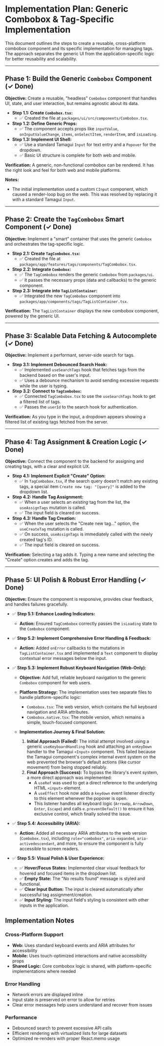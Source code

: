 # Implementation Plan: Generic Combobox & Tag-Specific Implementation

This document outlines the steps to create a reusable, cross-platform combobox component and its specific implementation for managing tags. The approach separates the generic UI from the application-specific logic for better reusability and scalability.

---

## Phase 1: Build the Generic `Combobox` Component (✓ Done)

**Objective:** Create a reusable, "headless" `Combobox` component that handles UI, state, and user interaction, but remains agnostic about its data.

- **Step 1.1: Create `Combobox.tsx`:**
  - ✅ Created the file at `packages/ui/src/components/Combobox.tsx`.
- **Step 1.2: Define Generic Props:**
  - ✅ The component accepts props like `inputValue`, `onInputValueChange`, `items`, `onSelectItem`, `renderItem`, and `isLoading`.
- **Step 1.3: Implement UI Shell:**
  - ✅ Use a standard Tamagui `Input` for text entry and a `Popover` for the dropdown.
  - ✅ Basic UI structure is complete for both web and mobile.

**Verification:** A generic, non-functional combobox can be rendered. It has the right look and feel for both web and mobile platforms.

**Notes:**

- The initial implementation used a custom `CInput` component, which caused a render-loop bug on the web. This was resolved by replacing it with a standard Tamagui `Input`.

---

## Phase 2: Create the `TagCombobox` Smart Component (✓ Done)

**Objective:** Implement a "smart" container that uses the generic `Combobox` and orchestrates the tag-specific logic.

- **Step 2.1: Create `TagCombobox.tsx`:**
  - ✅ Created the file at `packages/app/features/tags/components/TagCombobox.tsx`.
- **Step 2.2: Integrate `Combobox`:**
  - ✅ The `TagCombobox` renders the generic `Combobox` from `packages/ui`.
  - ✅ It passes the necessary props (data and callbacks) to the generic component.
- **Step 2.3: Integrate into `TagListContainer`:**
  - ✅ Integrated the new `TagCombobox` component into `packages/app/components/tags/TagListContainer.tsx`.

**Verification:** The `TagListContainer` displays the new combobox component, powered by the generic UI.

---

## Phase 3: Scalable Data Fetching & Autocomplete (✓ Done)

**Objective:** Implement a performant, server-side search for tags.

- **Step 3.1: Implement Debounced Search Hook:**
  - ✅ Implemented `useSearchTags` hook that fetches tags from the backend based on the user's input.
  - ✅ Uses a debounce mechanism to avoid sending excessive requests while the user is typing.
- **Step 3.2: Connect to `TagCombobox`:**
  - ✅ Connected `TagCombobox.tsx` to use the `useSearchTags` hook to get a filtered list of tags.
  - ✅ Passes the `userId` to the search hook for authentication.

**Verification:** As you type in the input, a dropdown appears showing a filtered list of existing tags fetched from the server.

---

## Phase 4: Tag Assignment & Creation Logic (✓ Done)

**Objective:** Connect the component to the backend for assigning and creating tags, with a clear and explicit UX.

- **Step 4.1: Implement Explicit "Create" Option:**
  - ✅ In `TagCombobox.tsx`, if the search query doesn't match any existing tags, a special item `Create new tag: "[query]"` is added to the dropdown list.
- **Step 4.2: Handle Tag Assignment:**
  - ✅ When a user selects an _existing_ tag from the list, the `useAssignTags` mutation is called.
  - ✅ The input field is cleared on success.
- **Step 4.3: Handle Tag Creation:**
  - ✅ When the user selects the "Create new tag..." option, the `useCreateTag` mutation is called.
  - ✅ On success, `useAssignTags` is immediately called with the newly created tag's ID.
  - ✅ The input field is cleared on success.

**Verification:** Selecting a tag adds it. Typing a new name and selecting the "Create" option creates and adds the tag.

---

## Phase 5: UI Polish & Robust Error Handling (✓ Done)

**Objective:** Ensure the component is responsive, provides clear feedback, and handles failures gracefully.

- ✅ **Step 5.1: Enhance Loading Indicators:**

  - **Action:** Ensured `TagCombobox` correctly passes the `isLoading` state to the `Combobox` component.

- ✅ **Step 5.2: Implement Comprehensive Error Handling & Feedback:**

  - **Action:** Added `onError` callbacks to the mutations in `TagListContainer.tsx` and implemented a `Text` component to display contextual error messages below the input.

- ✅ **Step 5.3: Implement Robust Keyboard Navigation (Web-Only):**

  - **Objective:** Add full, reliable keyboard navigation to the generic `Combobox` component for web users.

  - **Platform Strategy:** The implementation uses two separate files to handle platform-specific logic:

    - `Combobox.tsx`: The web version, which contains the full keyboard navigation and ARIA attributes.
    - `Combobox.native.tsx`: The mobile version, which remains a simple, touch-focused component.

  - **Implementation Journey & Final Solution:**
    1.  **Initial Approach (Failed):** The initial attempt involved using a generic `useKeyboardHandling` hook and attaching an `onKeyDown` handler to the Tamagui `<Input>` component. This failed because the Tamagui component's complex internal event system on the web prevented the browser's default actions (like cursor movement) from being stopped reliably.
    2.  **Final Approach (Success):** To bypass the library's event system, a more direct approach was implemented:
        - A `useRef` was used to get a direct reference to the underlying HTML `<input>` element.
        - A `useEffect` hook now adds a `keydown` event listener directly to this element whenever the popover is open.
        - This listener handles all keyboard logic (`ArrowUp`, `ArrowDown`, `Enter`, `Escape`) and calls `e.preventDefault()` to ensure it has exclusive control, which finally solved the issue.

- ✅ **Step 5.4: Accessibility (ARIA):**

  - **Action:** Added all necessary ARIA attributes to the web version (`Combobox.tsx`), including `role="combobox"`, `aria-expanded`, `aria-activedescendant`, and more, to ensure the component is fully accessible to screen readers.

- ✅ **Step 5.5: Visual Polish & User Experience:**
  - ✅ **Hover/Focus States:** Implemented clear visual feedback for hovered and focused items in the dropdown list.
  - ✅ **Empty State:** The "No results found" message is styled and functional.
  - ✅ **Clear Input Button:** The input is cleared automatically after successful tag assignment/creation.
  - ✅ **Input Styling:** The input field's styling is consistent with other inputs in the application.

## Implementation Notes

### Cross-Platform Support

- **Web:** Uses standard keyboard events and ARIA attributes for accessibility
- **Mobile:** Uses touch-optimized interactions and native accessibility props
- **Shared Logic:** Core combobox logic is shared, with platform-specific implementations where needed

### Error Handling

- Network errors are displayed inline
- Input state is preserved on error to allow for retries
- Clear error messages help users understand and recover from issues

### Performance

- Debounced search to prevent excessive API calls
- Efficient rendering with virtualized lists for large datasets
- Optimized re-renders with proper React.memo usage
